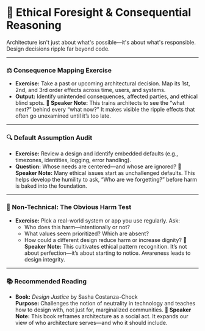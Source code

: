 # 🧠 Ethical Foresight & Consequential Reasoning

Architecture isn't just about what's possible—it's about what's responsible.  
Design decisions ripple far beyond code.

---

### ⚖️ Consequence Mapping Exercise

- **Exercise:** Take a past or upcoming architectural decision. Map its 1st, 2nd, and 3rd order effects across time, users, and systems.
- **Output:** Identify unintended consequences, affected parties, and ethical blind spots.
**🧠 Speaker Note:** This trains architects to see the “what next?” behind every “what now?” It makes visible the ripple effects that often go unexamined until it’s too late.

---

### 🔍 Default Assumption Audit

- **Exercise:** Review a design and identify embedded defaults (e.g., timezones, identities, logging, error handling).
- **Question:** Whose needs are centered—and whose are ignored?
**🧠 Speaker Note:** Many ethical issues start as unchallenged defaults. This helps develop the humility to ask, “Who are we forgetting?” before harm is baked into the foundation.

---

### 🧪 Non-Technical: The Obvious Harm Test

- **Exercise:** Pick a real-world system or app you use regularly. Ask:
  - Who does this harm—intentionally or not?
  - What values seem prioritized? Which are absent?
  - How could a different design reduce harm or increase dignity?
**🧠 Speaker Note:** This cultivates ethical pattern recognition. It’s not about perfection—it’s about starting to notice. Awareness leads to design integrity.

---

### 📚 Recommended Reading

- **Book:** *Design Justice* by Sasha Costanza-Chock  
  **Purpose:** Challenges the notion of neutrality in technology and teaches how to design with, not just for, marginalized communities.
**🧠 Speaker Note:** This book reframes architecture as a social act. It expands our view of who architecture serves—and who it should include.

<!--
🧠 Speaker Wrap-Up Notes:
End with this framing: Architecture that ignores ethics isn’t incomplete—it’s irresponsible. Every system either reinforces or challenges the world it lives in. As architects, we don’t just build software—we shape society. The mark of maturity is not just clean diagrams, but clean conscience. Design like it matters—because it does.
-->
